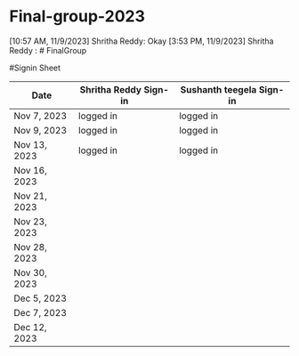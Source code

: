 # Final-group-2023
[10:57 AM, 11/9/2023] Shritha Reddy: Okay
[3:53 PM, 11/9/2023] Shritha Reddy : # FinalGroup

#Signin Sheet

| Date        | Shritha Reddy Sign-in | Sushanth teegela Sign-in |
|-------------|------------------|------------------|
| Nov 7, 2023 |     logged in    |     logged in    |
| Nov 9, 2023 |      logged in   |     logged in    |              
| Nov 13, 2023|     logged in    |     logged in
| Nov 16, 2023|                  |                  |
| Nov 21, 2023|                  |                  |
| Nov 23, 2023|                  |                  |
| Nov 28, 2023|                  |                  |
| Nov 30, 2023|                  |                  |
| Dec 5, 2023 |                  |                  |
| Dec 7, 2023 |                  |                  |
| Dec 12, 2023|                  |                  |

